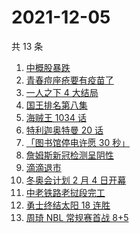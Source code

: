 # 2021-12-05

共 13 条

<!-- BEGIN -->
<!-- 最后更新时间 Sun Dec 05 2021 03:10:55 GMT+0800 (China Standard Time) -->

1. [中概股暴跌](https://www.zhihu.com/search?q=中概股)
1. [青春痘座疮要有疫苗了](https://www.zhihu.com/search?q=青春痘疫苗)
1. [一人之下 4 大结局](https://www.zhihu.com/search?q=一人之下4)
1. [国王排名第八集](https://www.zhihu.com/search?q=国王排名)
1. [海贼王 1034 话](https://www.zhihu.com/search?q=海贼王)
1. [特利迦奥特曼 20 话](https://www.zhihu.com/search?q=特利迦奥特曼)
1. [「图书馆停电许愿 30 秒」](https://www.zhihu.com/search?q=图书馆停电30秒原文)
1. [詹姆斯新冠检测呈阴性](https://www.zhihu.com/search?q=詹姆斯)
1. [滴滴退市](https://www.zhihu.com/search?q=滴滴)
1. [冬奥会计划 2 月 4 日开幕](https://www.zhihu.com/search?q=冬奥会开幕)
1. [中老铁路老挝段完工](https://www.zhihu.com/search?q=中老铁路)
1. [勇士终结太阳 18 连胜](https://www.zhihu.com/search?q=勇士)
1. [周琦 NBL 常规赛首战 8+5](https://www.zhihu.com/search?q=周琦)

<!-- END -->
